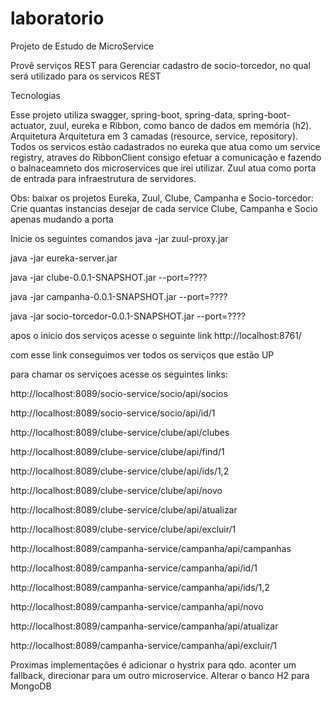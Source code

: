 # laboratorio

Projeto de Estudo de MicroService

Provê serviços REST para Gerenciar cadastro de socio-torcedor, no qual será utilizado para os servicos REST

Tecnologias

Esse projeto utiliza swagger, spring-boot, spring-data, spring-boot-actuator, zuul, eureka e Ribbon, como banco de dados em memória (h2). Arquitetura Arquitetura em 3 camadas (resource, service, repository). Todos os servicos estão cadastrados no eureka que atua como um service registry, atraves do RibbonClient consigo efetuar a comunicação e fazendo o balnaceamneto dos microservices que irei utilizar. Zuul atua como porta de entrada para infraestrutura de servidores.

Obs: baixar os projetos Eureka, Zuul, Clube, Campanha e Socio-torcedor:
Crie quantas instancias desejar de cada service Clube, Campanha e Socio apenas mudando a porta

Inicie os seguintes comandos java -jar zuul-proxy.jar

java -jar eureka-server.jar

java -jar clube-0.0.1-SNAPSHOT.jar --port=????

java -jar campanha-0.0.1-SNAPSHOT.jar --port=????

java -jar socio-torcedor-0.0.1-SNAPSHOT.jar --port=????

apos o inicio dos serviços acesse o seguinte link http://localhost:8761/

com esse link conseguimos ver todos os serviços que estão UP

para chamar os serviçoes acesse os seguintes links:

http://localhost:8089/socio-service/socio/api/socios

http://localhost:8089/socio-service/socio/api/id/1

http://localhost:8089/clube-service/clube/api/clubes

http://localhost:8089/clube-service/clube/api/find/1

http://localhost:8089/clube-service/clube/api/ids/1,2

http://localhost:8089/clube-service/clube/api/novo

http://localhost:8089/clube-service/clube/api/atualizar

http://localhost:8089/clube-service/clube/api/excluir/1

http://localhost:8089/campanha-service/campanha/api/campanhas

http://localhost:8089/campanha-service/campanha/api/id/1

http://localhost:8089/campanha-service/campanha/api/ids/1,2

http://localhost:8089/campanha-service/campanha/api/novo

http://localhost:8089/campanha-service/campanha/api/atualizar

http://localhost:8089/campanha-service/campanha/api/excluir/1

Proximas implementações é adicionar o hystrix para qdo. aconter um fallback, direcionar para um outro microservice. Alterar o banco H2 para MongoDB
